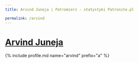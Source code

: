 ```yaml
---
title: Arvind Juneja | Patromierz - statystyki Patronite.pl

permalink: /arvind
---
```


# [Arvind Juneja](https://patronite.pl/arvind)

{% include profile.md name="arvind" prefix="a" %}
